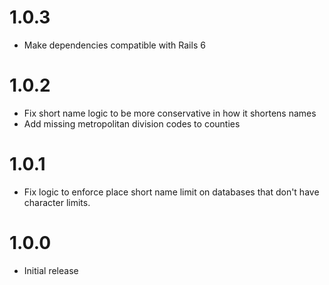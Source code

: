 # 1.0.3

* Make dependencies compatible with Rails 6

# 1.0.2

* Fix short name logic to be more conservative in how it shortens names
* Add missing metropolitan division codes to counties

# 1.0.1

* Fix logic to enforce place short name limit on databases that don't have character limits.

# 1.0.0

* Initial release

